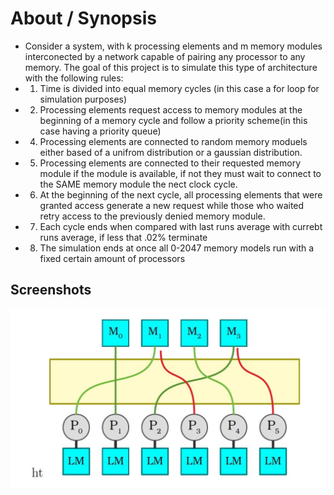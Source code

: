 # About / Synopsis

* Consider a system, with k processing elements and m memory modules interconected by a network capable of pairing any processor to any
memory. The goal of this project is to simulate this type of architecture with the following rules:
* 1. Time is divided into equal memory cycles (in this case a for loop for simulation purposes)
* 2. Processing elements request access to memory modules at the beginning of a memory cycle and follow a priority scheme(in this case having a priority queue)
* 4. Processing elements are connected to random memory moduels either based of a unifrom distribution or a gaussian distribution.
* 5. Processing elements are connected to their requested memory module if the module is available, if not they must wait to connect to the SAME memory module the nect clock cycle.
* 6. At the beginning of the next cycle, all processing elements that were granted access generate a new request while those who waited retry access to the previously denied memory module.
* 7. Each cycle ends when compared with last runs average with currebt runs average, if less that .02% terminate
* 8. The simulation ends at once all 0-2047 memory models run with a fixed certain amount of processors
## Screenshots
![Design](https://github.com/AustinEnglish/Processor-Access-Time-Simulation/blob/master/architechture.jpg?raw=true "Title")







